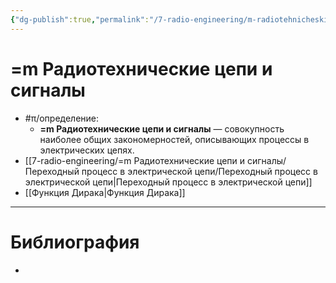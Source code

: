 ```yaml
---
{"dg-publish":true,"permalink":"/7-radio-engineering/m-radiotehnicheskie-czepi-i-signaly/m-radiotehnicheskie-czepi-i-signaly/","title":"=m Радиотехнические цепи и сигналы"}
---
```



# =m Радиотехнические цепи и сигналы

- #π/определение:
	- **=m Радиотехнические цепи и сигналы** — совокупность наиболее общих закономерностей, описывающих процессы в электрических цепях.
- [[7-radio-engineering/=m Радиотехнические цепи и сигналы/Переходный процесс в электрической цепи/Переходный процесс в электрической цепи\|Переходный процесс в электрической цепи]]
- [[Функция Дирака\|Функция Дирака]]

---

# Библиография

-
